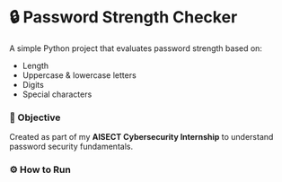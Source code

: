 # 🔒 Password Strength Checker

A simple Python project that evaluates password strength based on:
- Length  
- Uppercase & lowercase letters  
- Digits  
- Special characters  

### 🧠 Objective
Created as part of my **AISECT Cybersecurity Internship** to understand password security fundamentals.

### ⚙️ How to Run
